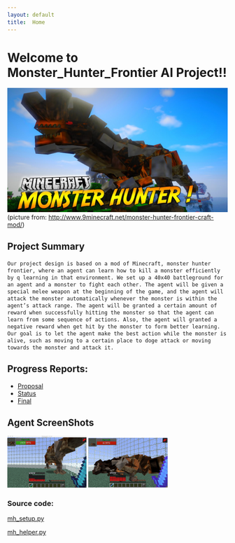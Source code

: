 ```yaml
---
layout: default
title:  Home
---
```



# Welcome to Monster_Hunter_Frontier AI Project!!
![](MHF.jpg)
(picture from: http://www.9minecraft.net/monster-hunter-frontier-craft-mod/)


## Project Summary
    Our project design is based on a mod of Minecraft, monster hunter frontier, where an agent can learn how to kill a monster efficiently by q learning in that environment. We set up a 40x40 battleground for an agent and a monster to fight each other. The agent will be given a special melee weapon at the beginning of the game, and the agent will attack the monster automatically whenever the monster is within the agent’s attack range. The agent will be granted a certain amount of reward when successfully hitting the monster so that the agent can learn from some sequence of actions. Also, the agent will granted a negative reward when get hit by the monster to form better learning. Our goal is to let the agent make the best action while the monster is alive, such as moving to a certain place to doge attack or moving towards the monster and attack it.

## Progress Reports:

- [Proposal](proposal.html)
- [Status](status.html)
- [Final](final.html)



## Agent ScreenShots
<img src="barroth_1.jpg" height="36%" width="36%"> <img src="barroth_dead.jpg" height="36%" width="36%">



### Source code:
[mh_setup.py](mh_setup.py)


[mh_helper.py](mh_helper.py)


